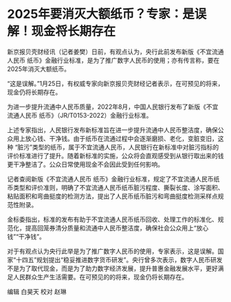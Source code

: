 # 2025年要消灭大额纸币？专家：是误解！现金将长期存在

新京报贝壳财经讯（记者姜樊）日前，有观点认为，央行此前发布新版《不宜流通人民币
纸币》金融行业标准，是为了推广数字人民币的使用；亦有传言称，要在2025年消灭大额纸币。

“这是误解。”1月25日，有权威专家向新京报贝壳财经记者表示，在可预见的将来，现金仍将长期存在。

为进一步提升流通中人民币质量，2022年8月，中国人民银行发布了新版《不宜流通人民币 纸币》（JR/T0153-2022）金融行业标准。

上述专家指出，人民银行发布新标准旨在进一步提升流通中人民币整洁度，确保公众用上放心钱、干净钱。由于纸币在流通过程中会逐渐磨损、老化，变脏变旧，这种
“脏污”类型的纸币，属于不宜流通人民币，人民银行在新标准中对脏污指标的评价标准进行了提升。随着新标准的实施，公众将会直观感受到从银行取出来的钱更干净整洁了。公众日常使用现金不会因此受到任何影响。

记者查阅新版《不宜流通人民币
纸币》金融行业标准，规定了不宜流通人民币纸币类型和评价准则，明确了不宜流通人民币纸币脏污程度、撕裂长度、涂写面积、粘贴面积和弯曲挺度的检测方法，提出了人民币纸币脏污和弯曲挺度检测采样点规范性附录。

金标委指出，标准的发布有助于不宜流通人民币纸币回收、处理工作的标准化、规范化，提高回笼券清分质量和流通中人民币整洁度，确保社会公众用上“放心钱”“干净钱”。

对于有观点认为央行此举是为了推广数字人民币的使用，专家表示，这是误解。国家“十四五”规划提出“稳妥推进数字货币研发”。央行曾多次表示，数字人民币研发不是为了取代现金，而是为了助力数字经济发展，提升普惠金融发展水平，更好满足人民群众生产生活需要。在可预见的的将来，现金仍将长期存在。

编辑 白昊天 校对 赵琳

